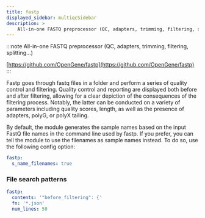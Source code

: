 ```yaml
---
title: fastp
displayed_sidebar: multiqcSidebar
description: >
    All-in-one FASTQ preprocessor (QC, adapters, trimming, filtering, splitting...)
---
```


<!--
~~~~~ DO NOT EDIT ~~~~~
This file is autogenerated from the MultiQC module python docstring.
Do not edit the markdown, it will be overwritten.

File path for the source of this content: multiqc/modules/fastp/fastp.py
~~~~~~~~~~~~~~~~~~~~~~~
-->

:::note
All-in-one FASTQ preprocessor (QC, adapters, trimming, filtering, splitting...)

[https://github.com/OpenGene/fastp](https://github.com/OpenGene/fastp)
:::

Fastp goes through fastq files in a folder and perform a series of quality control and filtering.
Quality control and reporting are displayed both before and after filtering, allowing for a clear
depiction of the consequences of the filtering process. Notably, the latter can be conducted on a
variety of parameters including quality scores, length, as well as the presence of adapters, polyG,
or polyX tailing.

By default, the module generates the sample names based on the input FastQ file names in
the command line used by fastp. If you prefer, you can tell the module to use
the filenames as sample names instead. To do so, use the following config option:

```yaml
fastp:
  s_name_filenames: true
```

### File search patterns

```yaml
fastp:
  contents: '"before_filtering": {'
  fn: '*.json'
  num_lines: 50
```
    